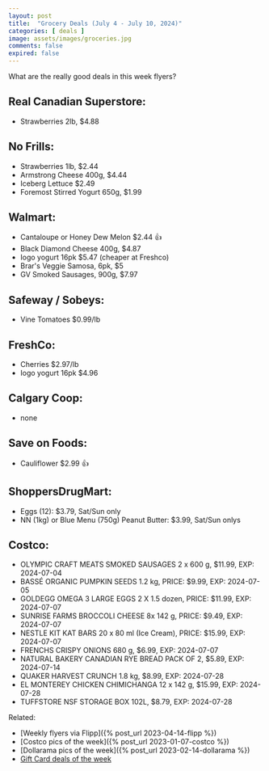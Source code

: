 ```yaml
---
layout: post
title:  "Grocery Deals (July 4 - July 10, 2024)"
categories: [ deals ]
image: assets/images/groceries.jpg
comments: false
expired: false
---
```


What are the really good deals in this week flyers?

<!-- Below are deals from ([PurpleGeek](https://www.reddit.com/user/PurpleGeek/)) and a few more ... -->

## Real Canadian Superstore:
- Strawberries 2lb, $4.88

## No Frills:
- Strawberries 1lb, $2.44
- Armstrong Cheese 400g, $4.44
- Iceberg Lettuce $2.49
- Foremost Stirred Yogurt 650g, $1.99

## Walmart:
- Cantaloupe or Honey Dew Melon $2.44 &#128077;
- Black Diamond Cheese 400g, $4.87
- Iogo yogurt 16pk $5.47  (cheaper at Freshco)
- Brar's Veggie Samosa, 6pk, $5
- GV Smoked Sausages, 900g, $7.97

## Safeway / Sobeys:
- Vine Tomatoes $0.99/lb

## FreshCo:
- Cherries $2.97/lb
- Iogo yogurt 16pk $4.96

## Calgary Coop:
- none

## Save on Foods:
- Cauliflower $2.99 &#128077;

## ShoppersDrugMart:
- Eggs (12): $3.79, Sat/Sun only
- NN (1kg) or Blue Menu (750g) Peanut Butter: $3.99, Sat/Sun onlys

## Costco:
- OLYMPIC CRAFT MEATS SMOKED SAUSAGES 2 x 600 g, $11.99, EXP: 2024-07-04
- BASSÉ ORGANIC PUMPKIN SEEDS 1.2 kg, PRICE: $9.99, EXP: 2024-07-05
- GOLDEGG OMEGA 3 LARGE EGGS 2 X 1.5 dozen, PRICE: $11.99, EXP: 2024-07-07
- SUNRISE FARMS BROCCOLI CHEESE 8x 142 g, PRICE: $9.49, EXP: 2024-07-07
- NESTLE KIT KAT BARS 20 x 80 ml (Ice Cream), PRICE: $15.99, EXP: 2024-07-07
- FRENCHS CRISPY ONIONS 680 g, $6.99, EXP: 2024-07-07
- NATURAL BAKERY CANADIAN RYE BREAD PACK OF 2, $5.89, EXP: 2024-07-14
- QUAKER HARVEST CRUNCH 1.8 kg, $8.99, EXP: 2024-07-28
- EL MONTEREY CHICKEN CHIMICHANGA 12 x 142 g, $15.99, EXP: 2024-07-28
- TUFFSTORE NSF STORAGE BOX 102L, $8.79, EXP: 2024-07-28


Related:
 - [Weekly flyers via Flipp]({% post_url 2023-04-14-flipp %})
 - [Costco pics of the week]({% post_url 2023-01-07-costco %})
 - [Dollarama pics of the week]({% post_url 2023-02-14-dollarama %})
 - [Gift Card deals of the week](https://forums.redflagdeals.com/various-retailers-gift-cards-deals-discounts-2024-2666408)

 